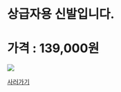 
<html>
<body>
<H1>상급자용 신발입니다.</H1>
<H1>가격 : 139,000원 </H1>
<div>
<img src="http://postfiles8.naver.net/20150530_39/ioio9961_1432975754267Dp0yj_JPEG/%B0%ED%B1%DE%C0%DA%BF%EB_%BD%C5%B9%DF.jpg?type=w3" />
</div>

<a href="http://www.badmintonmarket.co.kr/front/productdetail.php?productcode=049001012000000024&code=049003003000&sort=" Traget="_blank">사러가기 </a>

</body>
</html>
